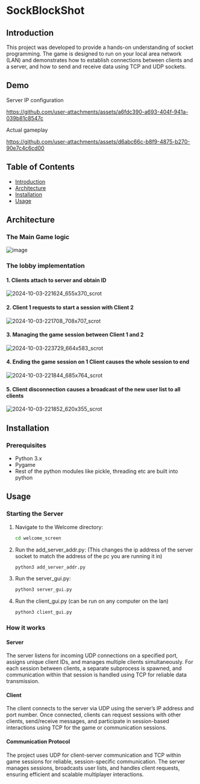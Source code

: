 # SockBlockShot
## Introduction
This project was developed to provide a hands-on understanding of socket programming. The game is designed to run on your local area network (LAN) and demonstrates how to establish connections between clients and a server, and how to send and receive data using TCP and UDP sockets.

## Demo

Server IP configuration

https://github.com/user-attachments/assets/a6fdc390-a693-404f-941a-039b81c8547c



Actual gameplay

https://github.com/user-attachments/assets/d6abc66c-b8f9-4875-b270-90e7c4c6cd00




## Table of Contents
- [Introduction](#introduction)
- [Architecture](#architecture)
- [Installation](#installation)
- [Usage](#usage)



## Architecture

### The Main Game logic
![image](https://github.com/tren03/SockBlockShot/assets/82367813/f2733cdd-2a28-4ea5-a27e-dd21411080f7)

### The lobby implementation
#### 1. Clients attach to server and obtain ID
![2024-10-03-221624_655x370_scrot](https://github.com/user-attachments/assets/cd7b4043-acaa-4e22-896b-27d9dedea6e1)

#### 2. Client 1 requests to start a session with Client 2
![2024-10-03-221708_708x707_scrot](https://github.com/user-attachments/assets/d7f0c518-1186-4861-8c1a-98346a9f1b70)

#### 3. Managing the game session between Client 1 and 2
![2024-10-03-223729_664x583_scrot](https://github.com/user-attachments/assets/bb0fdddb-36a1-4cbe-9e3f-a9bd5fd57d4e)

#### 4. Ending the game session on 1 Client causes the whole session to end
![2024-10-03-221844_685x764_scrot](https://github.com/user-attachments/assets/6252872b-0c03-403a-ac23-e011d9ed91db)

#### 5. Client disconnection causes a broadcast of the new user list to all clients
![2024-10-03-221852_620x355_scrot](https://github.com/user-attachments/assets/bc302b99-b131-468f-b0ca-3ceb95d546ef)


## Installation
### Prerequisites
- Python 3.x
- Pygame
- Rest of the python modules like pickle, threading etc are built into python

## Usage
### Starting the Server
1. Navigate to the Welcome directory:

    ```sh
    cd welcome_screen
    ```
2. Run the add_server_addr.py: (This changes the ip address of the server socket to match the address of the pc you are running it in)
   
    ```sh
    python3 add_server_addr.py
    ```
3. Run the server_gui.py:
   
    ```sh
    python3 server_gui.py
    ```
4. Run the client_gui.py (can be run on any computer on the lan)
   
     ```sh
    python3 client_gui.py
     ```


### How it works

#### Server
The server listens for incoming UDP connections on a specified port, assigns unique client IDs, and manages multiple clients simultaneously. For each session between clients, a separate subprocess is spawned, and communication within that session is handled using TCP for reliable data transmission.

#### Client
The client connects to the server via UDP using the server’s IP address and port number. Once connected, clients can request sessions with other clients, send/receive messages, and participate in session-based interactions using TCP for the game or communication sessions.

#### Communication Protocol
The project uses UDP for client-server communication and TCP within game sessions for reliable, session-specific communication. The server manages sessions, broadcasts user lists, and handles client requests, ensuring efficient and scalable multiplayer interactions.
